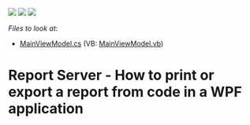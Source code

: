 <!-- default badges list -->
![](https://img.shields.io/endpoint?url=https://codecentral.devexpress.com/api/v1/VersionRange/128597115/15.2.7%2B)
[![](https://img.shields.io/badge/Open_in_DevExpress_Support_Center-FF7200?style=flat-square&logo=DevExpress&logoColor=white)](https://supportcenter.devexpress.com/ticket/details/T317367)
[![](https://img.shields.io/badge/📖_How_to_use_DevExpress_Examples-e9f6fc?style=flat-square)](https://docs.devexpress.com/GeneralInformation/403183)
<!-- default badges end -->
<!-- default file list -->
*Files to look at*:

* [MainViewModel.cs](./CS/ReportServerWPF/ViewModel/MainViewModel.cs) (VB: [MainViewModel.vb](./VB/ReportServerWPF/ViewModel/MainViewModel.vb))
<!-- default file list end -->
# Report Server - How to print or export a report from code in a WPF application

<br/>


